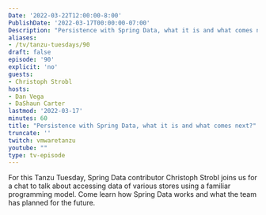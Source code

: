 ```yaml
---
Date: '2022-03-22T12:00:00-8:00'
PublishDate: '2022-03-17T00:00:00-07:00'
Description: "Persistence with Spring Data, what it is and what comes next?"
aliases:
- /tv/tanzu-tuesdays/90
draft: false
episode: '90'
explicit: 'no'
guests:
- Christoph Strobl
hosts:
- Dan Vega
- DaShaun Carter
lastmod: '2022-03-17'
minutes: 60
title: "Persistence with Spring Data, what it is and what comes next?"
truncate: ''
twitch: vmwaretanzu
youtube: ""
type: tv-episode
---
```


For this Tanzu Tuesday, Spring Data contributor Christoph Strobl joins us for a chat to talk about accessing data of various stores using a familiar programming model. Come learn how Spring Data works and what the team has planned for the future.
